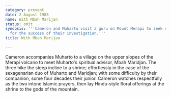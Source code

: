 ```yaml
---
category: present
date: 2 August 1988
name: With Mbah Marijan
status: omit
synopsis: '''Cameron and Muharto visit a guru on Mount Merapi to seek spiritual support
  for the success of their investigation.'''
title: With Mbah Marijan

---
```




Cameron accompanies Muharto to a village on the
upper slopes of the Merapi volcano to meet Muharto's spiritual advisor,
Mbah Maridjan. The three hike the steep incline to a shrine;
effortlessly in the case of the sexagenarian duo of Muharto and
Maridjan; with some difficulty by their companion, some four decades
their junior. Cameron watches respectfully as the two intone Islamic
prayers, then lay Hindu-style floral offerings at the shrine to the gods
of the mountain.